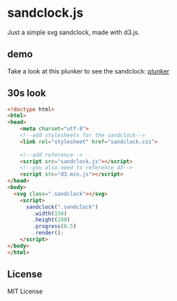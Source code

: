 sandclock.js
============

Just a simple svg sandclock, made with d3.js.


## demo
Take a look at this plunker to see the sandclock: [plunker][sandclock]

[sandclock]: http://plnkr.co/edit/fFIqrTSQbh3JVetX7I8F?p=preview

## 30s look
```html
<!doctype html>
<html>
<head>
	<meta charset="utf-8">
	<!--add stylesheets for the sandclock-->
	<link rel="stylesheet" href="sandclock.css">
	
	<!--add reference-->
	<script src="sandclock.js"></script>
	<!--you also need to reference d3-->
	<script src="d3.min.js"></script>
</head>
<body>
  <svg class=".sandclock"></svg>
	<script>
	  sandclock(".sandclock")
        .width(150)
        .height(280)
        .progress(0.5)
        .render();
	</script>
</body>
</html>
```

[ntw]: https://github.com/Phisherman/numbertoword/blob/master/de/numbertoword.js


## License

MIT License
